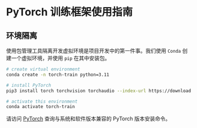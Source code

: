 # PyTorch 训练框架使用指南

## 环境隔离

使用包管理工具隔离开发虚拟环境是项目开发中的第一件事。我们使用 `Conda` 创建一个虚拟环境，并使用 `pip` 在其中安装包。

```bash
# create virtual environment
conda create -n torch-train python=3.11

# install PyTorch
pip3 install torch torchvision torchaudio --index-url https://download.pytorch.org/whl/cu118

# activate this environment
conda activate torch-train
```

请访问 [PyTorch](https://pytorch.org/) 查询与系统和软件版本兼容的 PyTorch 版本安装命令。
